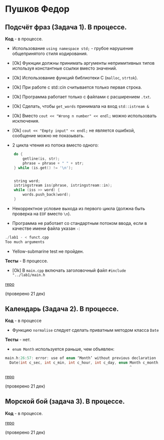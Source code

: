 # Пушков Федор

## Подсчёт фраз (Задача 1). В процессе.

**Код** - в процессе.

- Использование `using namespace std;` - грубое нарушение общепринятого стиля кодирования.

- [Ok] Фукнции должны принимать аргументы непримитивных типов используя константные ссылки вместо значений.

- [Ok] Использование функций библиотеки C (`malloc`, `strtok`).

- [Ok] При работе с std::cin считывается только первая строка.

- [Ok] Программа работает только с файлами с расширением `.txt`.

- [Ok] Сделать, чтобы `get_words` принимала на вход `std::istream &`

- [Ok] Вместо `cout << "Wrong n number" << endl;` можно использовать исключения.

- [Ok] `cout << "Empty input" << endl;` не является ошибкой, сообщение можно не показывать.

- 2 цикла чтения из потока вместо одного:
```C++
    do {
        getline(is, str);
        phrase = phrase + " " + str;
    } while (is.get() != '\n');


    string word;
    istringstream iss(phrase, istringstream::in);
    while (iss >> word) {
        words.push_back(word);
    }
```

- Некорректное условие выхода из первого цикла
(должна быть проверка на `EOF` вместо `\n`).

- Программа не работает со стандартным потоком ввода, если в качестве имени файла указан `-`:
```C++
./lab1 - < funct.cpp
Too much arguments
```

- Yellow-submarine test не пройден.

**Тесты** - В процессе.

- [Ok] В `main.cpp` включать заголовочный файл `#include "../lab1/main.h`

[repo](https://bitbucket.org/pushkov_oop/lab1)

(проверено 21 дек)

## Календарь (Задача 2). В процессе.

**Код** - в процессе

- Функцию `normalise` следует сделать приватным методом класса `Date`

**Тесты** - нет.

- `enum Month` используется раньше, чем объявлен:
```C++
main.h:26:57: error: use of enum ‘Month’ without previous declaration
  Date(int c_sec, int c_min, int c_hour, int c_day, enum Month c_month, int c_year);
                                                         ^
```

[repo](https://bitbucket.org/pushkov_oop/lab2)

(проверено 21 дек)

## Морской бой (задача 3). В процессе.

**Код** - в процессе.

[repo](https://bitbucket.org/pushkov_oop/lab3)

(проверено 21 дек)
